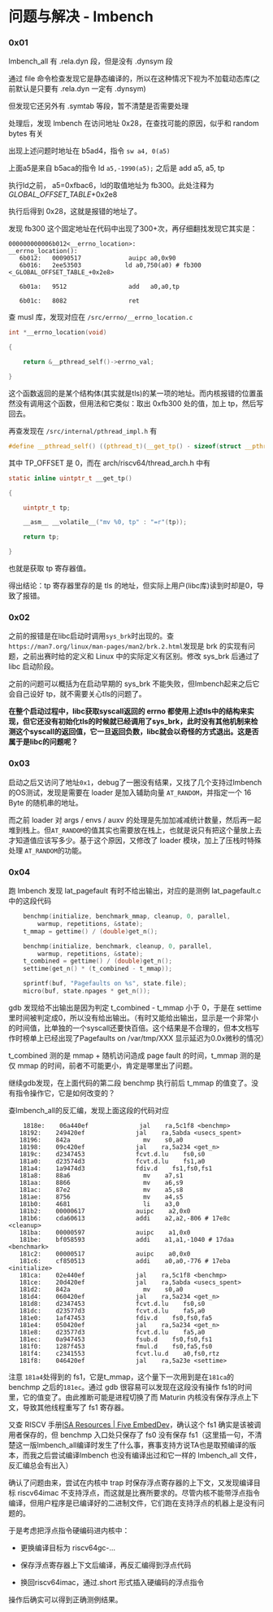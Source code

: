 # 问题与解决 - lmbench

### 0x01

lmbench_all 有 .rela.dyn 段，但是没有 .dynsym 段

通过 file 命令检查发现它是静态编译的，所以在这种情况下视为不加载动态库(之前默认是只要有 .rela.dyn 一定有 .dynsym)

但发现它还另外有 .symtab 等段，暂不清楚是否需要处理

处理后，发现 lmbench 在访问地址 0x28，在查找可能的原因，似乎和 random bytes 有关

出现上述问题时地址在 b5ad4，指令 `sw a4, 0(a5)`

上面a5是来自 b5aca的指令 ld
`a5,-1990(a5);` 之后是 add a5, a5,
tp

执行ld之前， a5=0xfbac6，ld的取值地址为 fb300。此处注释为 _GLOBAL_OFFSET_TABLE_+0x2e8

执行后得到 0x28，这就是报错的地址了。

发现 fb300 这个固定地址在代码中出现了300+次，再仔细翻找发现它其实是：

```asm6502
000000000006b012<__errno_location>:
__errno_location():
   6b012:   00090517             auipc a0,0x90
   6b016:   2ee53503            ld a0,750(a0) # fb300
<_GLOBAL_OFFSET_TABLE_+0x2e8>

   6b01a:   9512                 add   a0,a0,tp

   6b01c:   8082                 ret
```

查 musl 库，发现对应在 `/src/errno/__errno_location.c`

```c
int *__errno_location(void)

{

    return &__pthread_self()->errno_val;

}
```

这个函数返回的是某个结构体(其实就是tls)的某一项的地址。而内核报错的位置虽然没有调用这个函数，但用法和它类似：取出 0xfb300 处的值，加上 tp，然后写回去。

再查发现在 `/src/internal/pthread_impl.h` 有

```c
#define __pthread_self() ((pthread_t)(__get_tp() - sizeof(struct __pthread) - TP_OFFSET))
```

其中 TP_OFFSET 是 0，而在 arch/riscv64/thread_arch.h 中有

```c
static inline uintptr_t __get_tp()

{

    uintptr_t tp;

    __asm__ __volatile__("mv %0, tp" : "=r"(tp));

    return tp;

}
```

也就是获取 tp 寄存器值。

得出结论：tp 寄存器里存的是 tls 的地址，但实际上用户(libc库)读到时却是0，导致了报错。

### 0x02

之前的报错是在libc启动时调用`sys_brk`时出现的。查`https://man7.org/linux/man-pages/man2/brk.2.html`发现是 brk 的实现有问题，之前出赛时给的定义和 Linux 中的实际定义有区别。修改 sys_brk 后通过了 libc 启动阶段。

之前的问题可以概括为在启动早期的 sys_brk 不能失败，但lmbench起来之后它会自己设好 tp，就不需要关心tls的问题了。

**在整个启动过程中，libc获取syscall返回的 errno 都使用上述tls中的结构来实现，但它还没有初始化tls的时候就已经调用了sys_brk，此时没有其他机制来检测这个syscall的返回值，它一旦返回负数，libc就会以奇怪的方式退出。这是否属于是libc的问题呢？**

### 0x03

启动之后又访问了地址`0x1`，debug了一圈没有结果，又找了几个支持过lmbench的OS测试，发现是需要在 loader 是加入辅助向量 `AT_RANDOM`，并指定一个 16 Byte 的随机串的地址。

而之前 loader 对 args / envs / auxv 的处理是先加加减减统计数量，然后再一起堆到栈上。但`AT_RANDOM`的值其实也需要放在栈上，也就是说只有把这个量放上去才知道值应该写多少。基于这个原因，又修改了 loader 模块，加上了压栈时特殊处理 `AT_RANDOM`的功能。

### 0x04

跑 lmbench 发现 lat_pagefault 有时不给出输出，对应的是测例 lat_pagefault.c 中的这段代码 

```c
    benchmp(initialize, benchmark_mmap, cleanup, 0, parallel, 
        warmup, repetitions, &state);
    t_mmap = gettime() / (double)get_n();

    benchmp(initialize, benchmark, cleanup, 0, parallel, 
        warmup, repetitions, &state);
    t_combined = gettime() / (double)get_n();
    settime(get_n() * (t_combined - t_mmap));

    sprintf(buf, "Pagefaults on %s", state.file);
    micro(buf, state.npages * get_n());
```

gdb 发现给不出输出是因为判定 t_combined - t_mmap 小于 0，于是在 settime 里时间被判定成0，所以没有给出输出。（有时又能给出输出，显示是一个非常小的时间值，比单独的一个syscall还要快百倍。这个结果是不合理的，但本文档写作时榜单上已经出现了Pagefaults on /var/tmp/XXX 显示延迟为0.0x微秒的情况）

 t_combined 测的是 mmap + 随机访问造成 page fault 的时间，t_mmap 测的是仅 mmap 的时间，前者不可能更小，肯定是哪里出了问题。

继续gdb发现，在上面代码的第二段 benchmp 执行前后 t_mmap 的值变了。没有指令操作它，它是如何改变的？

查lmbench_all的反汇编，发现上面这段的代码对应

```asm6502
    1818e:    06a440ef              jal    ra,5c1f8 <benchmp>
   18192:    249420ef              jal    ra,5abda <usecs_spent>
   18196:    842a                    mv    s0,a0
   18198:    09c420ef              jal    ra,5a234 <get_n>
   1819c:    d2347453              fcvt.d.lu    fs0,s0
   181a0:    d23574d3              fcvt.d.lu    fs1,a0
   181a4:    1a9474d3              fdiv.d    fs1,fs0,fs1
   181a8:    88a6                    mv    a7,s1
   181aa:    8866                    mv    a6,s9
   181ac:    87e2                    mv    a5,s8
   181ae:    8756                    mv    a4,s5
   181b0:    4681                    li    a3,0
   181b2:    00000617              auipc    a2,0x0
   181b6:    cda60613              addi    a2,a2,-806 # 17e8c <cleanup>
   181ba:    00000597              auipc    a1,0x0
   181be:    bf058593              addi    a1,a1,-1040 # 17daa <benchmark>
   181c2:    00000517              auipc    a0,0x0
   181c6:    cf850513              addi    a0,a0,-776 # 17eba <initialize>
   181ca:    02e440ef              jal    ra,5c1f8 <benchmp>
   181ce:    20d420ef              jal    ra,5abda <usecs_spent>
   181d2:    842a                    mv    s0,a0
   181d4:    060420ef              jal    ra,5a234 <get_n>
   181d8:    d2347453              fcvt.d.lu    fs0,s0
   181dc:    d23577d3              fcvt.d.lu    fa5,a0
   181e0:    1af47453              fdiv.d    fs0,fs0,fa5
   181e4:    050420ef              jal    ra,5a234 <get_n>
   181e8:    d23577d3              fcvt.d.lu    fa5,a0
   181ec:    0a947453              fsub.d    fs0,fs0,fs1
   181f0:    1287f453              fmul.d    fs0,fa5,fs0
   181f4:    c2341553              fcvt.lu.d    a0,fs0,rtz
   181f8:    046420ef              jal    ra,5a23e <settime>
```

注意 `181a4`处得到的 fs1，它是t_mmap，这个量下一次用到是在`181ca`的 benchmp 之后的`181ec`。通过 gdb 很容易可以发现在这段没有操作 fs1的时间里，它的值变了。由此推断可能是进程切换了而 Maturin 内核没有保存浮点上下文，导致其他线程重写了 fs1 寄存器。

又查 RISCV 手册[ISA Resources | Five EmbedDev](https://five-embeddev.com/riscv-isa-manual/)，确认这个 fs1 确实是该被调用者保存的，但 benchmp 入口处只保存了 fs0 没有保存 fs1（这里插一句，不清楚这一版lmbench_all编译时发生了什么事，赛事支持方说TA也是取预编译的版本，而我之后尝试编译lmbench 也没有编译出过和它一样的 lmbench_all 文件，反汇编总会有出入）

确认了问题由来，尝试在内核中 trap 时保存浮点寄存器的上下文，又发现编译目标 riscv64imac 不支持浮点，而这就是比赛所要求的。尽管内核不能带浮点指令编译，但用户程序是已编译好的二进制文件，它们跑在支持浮点的机器上是没有问题的。

于是考虑把浮点指令硬编码进内核中：

- 更换编译目标为 riscv64gc-...

- 保存浮点寄存器上下文后编译，再反汇编得到浮点代码

- 换回riscv64imac，通过.short 形式插入硬编码的浮点指令

操作后确实可以得到正确测例结果。

